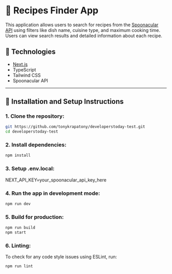 # 🥘 Recipes Finder App

This application allows users to search for recipes from the [Spoonacular API](https://spoonacular.com/food-api) using filters like dish name, cuisine type, and maximum cooking time. Users can view search results and detailed information about each recipe.

## 🔧 Technologies

- [Next.js](https://nextjs.org/)
- TypeScript
- Tailwind CSS
- Spoonacular API

---

## 🚀 Installation and Setup Instructions

### 1. Clone the repository:

```bash
git https://github.com/tonykrapatony/developerstoday-test.git
cd developerstoday-test
```

### 2. Install dependencies:

```bash
npm install
```

### 3. Setup .env.local:

NEXT_API_KEY=your_spoonacular_api_key_here

### 4. Run the app in development mode:

```bash
npm run dev
```

### 5. Build for production:

```bash
npm run build
npm start
```

### 6. Linting:

To check for any code style issues using ESLint, run:

```bash
npm run lint
```
